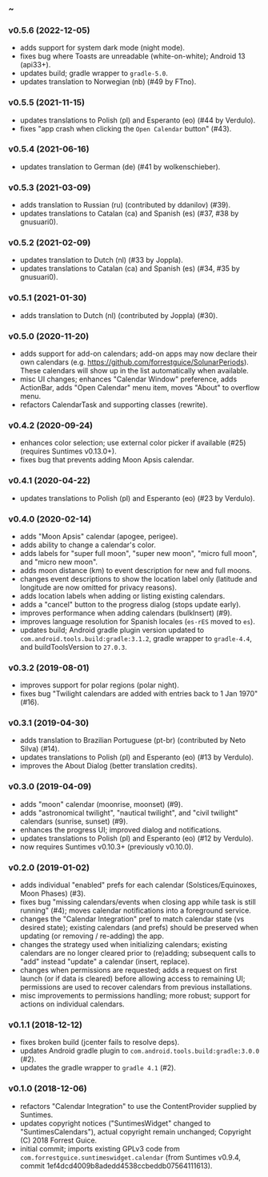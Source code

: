 ### ~

### v0.5.6 (2022-12-05)
* adds support for system dark mode (night mode).
* fixes bug where Toasts are unreadable (white-on-white); Android 13 (api33+).
* updates build; gradle wrapper to `gradle-5.0`.
* updates translation to Norwegian (nb) (#49 by FTno).

### v0.5.5 (2021-11-15)
* updates translations to Polish (pl) and Esperanto (eo) (#44 by Verdulo).
* fixes "app crash when clicking the `Open Calendar` button" (#43).

### v0.5.4 (2021-06-16)
* updates translation to German (de) (#41 by wolkenschieber).

### v0.5.3 (2021-03-09)
* adds translation to Russian (ru) (contributed by ddanilov) (#39).
* updates translations to Catalan (ca) and Spanish (es) (#37, #38 by gnusuari0).

### v0.5.2 (2021-02-09)
* updates translation to Dutch (nl) (#33 by Joppla).
* updates translations to Catalan (ca) and Spanish (es) (#34, #35 by gnusuari0).

### v0.5.1 (2021-01-30)
* adds translation to Dutch (nl) (contributed by Joppla) (#30).

### v0.5.0 (2020-11-20)
* adds support for add-on calendars; add-on apps may now declare their own calendars (e.g. https://github.com/forrestguice/SolunarPeriods). These calendars will show up in the list automatically when available.
* misc UI changes; enhances "Calendar Window" preference, adds ActionBar, adds "Open Calendar" menu item, moves "About" to overflow menu.
* refactors CalendarTask and supporting classes (rewrite).

### v0.4.2 (2020-09-24)
* enhances color selection; use external color picker if available (#25) (requires Suntimes v0.13.0+).
* fixes bug that prevents adding Moon Apsis calendar. 

### v0.4.1 (2020-04-22)
* updates translations to Polish (pl) and Esperanto (eo) (#23 by Verdulo).

### v0.4.0 (2020-02-14)
* adds "Moon Apsis" calendar (apogee, perigee).
* adds ability to change a calendar's color.
* adds labels for "super full moon", "super new moon", "micro full moon", and "micro new moon".
* adds moon distance (km) to event description for new and full moons.
* changes event descriptions to show the location label only (latitude and longitude are now omitted for privacy reasons).
* adds location labels when adding or listing existing calendars.
* adds a "cancel" button to the progress dialog (stops update early).
* improves performance when adding calendars (bulkInsert) (#9).
* improves language resolution for Spanish locales (`es-rES` moved to `es`).
* updates build; Android gradle plugin version updated to `com.android.tools.build:gradle:3.1.2`, gradle wrapper to `gradle-4.4`, and buildToolsVersion to `27.0.3`.

### v0.3.2 (2019-08-01)
* improves support for polar regions (polar night). 
* fixes bug "Twilight calendars are added with entries back to 1 Jan 1970" (#16).

### v0.3.1 (2019-04-30)
* adds translation to Brazilian Portuguese (pt-br) (contributed by Neto Silva) (#14).
* updates translations to Polish (pl) and Esperanto (eo) (#13 by Verdulo).
* improves the About Dialog (better translation credits).

### v0.3.0 (2019-04-09)
* adds "moon" calendar (moonrise, moonset) (#9).
* adds "astronomical twilight", "nautical twilight", and "civil twilight" calendars (sunrise, sunset) (#9).
* enhances the progress UI; improved dialog and notifications.
* updates translations to Polish (pl) and Esperanto (eo) (#12 by Verdulo).
* now requires Suntimes v0.10.3+ (previously v0.10.0).

### v0.2.0 (2019-01-02)
* adds individual "enabled" prefs for each calendar (Solstices/Equinoxes, Moon Phases) (#3).
* fixes bug "missing calendars/events when closing app while task is still running" (#4); moves calendar notifications into a foreground service. 
* changes the "Calendar Integration" pref to match calendar state (vs desired state); existing calendars (and prefs) should be preserved when updating (or removing / re-adding) the app. 
* changes the strategy used when initializing calendars; existing calendars are no longer cleared prior to (re)adding; subsequent calls to "add" instead "update" a calendar (insert, replace).          
* changes when permissions are requested; adds a request on first launch (or if data is cleared) before allowing access to remaining UI; permissions are used to recover calendars from previous installations.
* misc improvements to permissions handling; more robust; support for actions on individual calendars.

### v0.1.1 (2018-12-12)
* fixes broken build (jcenter fails to resolve deps).
* updates Android gradle plugin to `com.android.tools.build:gradle:3.0.0` (#2).
* updates the gradle wrapper to `gradle 4.1` (#2).

### v0.1.0 (2018-12-06)
* refactors "Calendar Integration" to use the ContentProvider supplied by Suntimes.
* updates copyright notices ("SuntimesWidget" changed to "SuntimesCalendars"), actual copyright remain unchanged; Copyright (C) 2018 Forrest Guice.
* initial commit; imports existing GPLv3 code from `com.forrestguice.suntimeswidget.calendar` (from Suntimes v0.9.4, commit 1ef4dcd4009b8adedd4538ccbeddb07564111613).

